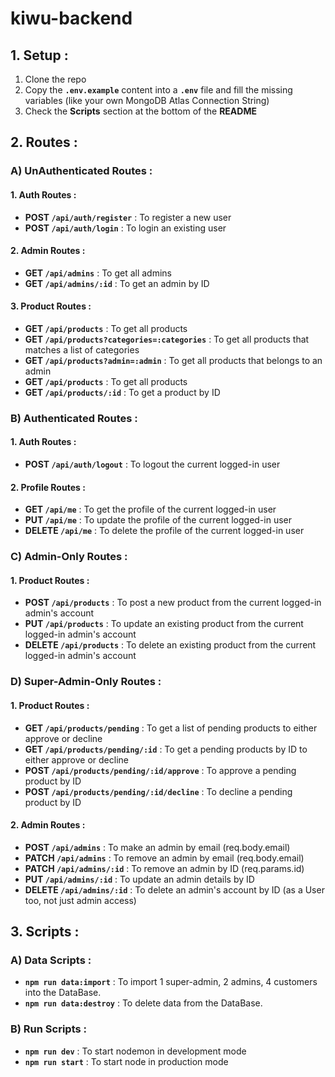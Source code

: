 # **kiwu-backend**

## **1. Setup :**

1. Clone the repo
2. Copy the **`.env.example`** content into a **`.env`** file and fill the missing variables (like your own MongoDB Atlas Connection String)
3. Check the **Scripts** section at the bottom of the **README**

## **2. Routes :**

### **A) UnAuthenticated Routes :**

#### **1. Auth Routes :**

- **POST `/api/auth/register`** : To register a new user
- **POST `/api/auth/login`** : To login an existing user

#### **2. Admin Routes :**

- **GET `/api/admins`** : To get all admins
- **GET `/api/admins/:id`** : To get an admin by ID

#### **3. Product Routes :**

- **GET `/api/products`** : To get all products
- **GET `/api/products?categories=:categories`** : To get all products that matches a list of categories
- **GET `/api/products?admin=:admin`** : To get all products that belongs to an admin
- **GET `/api/products`** : To get all products
- **GET `/api/products/:id`** : To get a product by ID

### **B) Authenticated Routes :**

#### **1. Auth Routes :**

- **POST `/api/auth/logout`** : To logout the current logged-in user

#### **2. Profile Routes :**

- **GET `/api/me`** : To get the profile of the current logged-in user
- **PUT `/api/me`** : To update the profile of the current logged-in user
- **DELETE `/api/me`** : To delete the profile of the current logged-in user

### **C) Admin-Only Routes :**

#### **1. Product Routes :**

- **POST `/api/products`** : To post a new product from the current logged-in admin's account
- **PUT `/api/products`** : To update an existing product from the current logged-in admin's account
- **DELETE `/api/products`** : To delete an existing product from the current logged-in admin's account

### **D) Super-Admin-Only Routes :**

#### **1. Product Routes :**

- **GET `/api/products/pending`** : To get a list of pending products to either approve or decline
- **GET `/api/products/pending/:id`** : To get a pending products by ID to either approve or decline
- **POST `/api/products/pending/:id/approve`** : To approve a pending product by ID
- **POST `/api/products/pending/:id/decline`** : To decline a pending product by ID

#### **2. Admin Routes :**

- **POST `/api/admins`** : To make an admin by email (req.body.email)
- **PATCH `/api/admins`** : To remove an admin by email (req.body.email)
- **PATCH `/api/admins/:id`** : To remove an admin by ID (req.params.id)
- **PUT `/api/admins/:id`** : To update an admin details by ID
- **DELETE `/api/admins/:id`** : To delete an admin's account by ID (as a User too, not just admin access)

## **3. Scripts :**

### **A) Data Scripts :**

- **`npm run data:import`** : To import 1 super-admin, 2 admins, 4 customers into the DataBase.
- **`npm run data:destroy`** : To delete data from the DataBase.

### **B) Run Scripts :**

- **`npm run dev`** : To start nodemon in development mode
- **`npm run start`** : To start node in production mode

